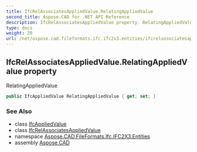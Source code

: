 ```yaml
---
title: IfcRelAssociatesAppliedValue.RelatingAppliedValue
second_title: Aspose.CAD for .NET API Reference
description: IfcRelAssociatesAppliedValue property. RelatingAppliedValue
type: docs
weight: 20
url: /net/aspose.cad.fileformats.ifc.ifc2x3.entities/ifcrelassociatesappliedvalue/relatingappliedvalue/
---
```

## IfcRelAssociatesAppliedValue.RelatingAppliedValue property

RelatingAppliedValue

```csharp
public IfcAppliedValue RelatingAppliedValue { get; set; }
```

### See Also

* class [IfcAppliedValue](../../ifcappliedvalue/)
* class [IfcRelAssociatesAppliedValue](../)
* namespace [Aspose.CAD.FileFormats.Ifc.IFC2X3.Entities](../../ifcrelassociatesappliedvalue/)
* assembly [Aspose.CAD](../../../)


